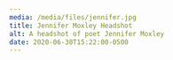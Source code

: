 ```yaml
---
media: /media/files/jennifer.jpg
title: Jennifer Moxley Headshot
alt: A headshot of poet Jennifer Moxley
date: 2020-06-30T15:22:00-0500
---
```

